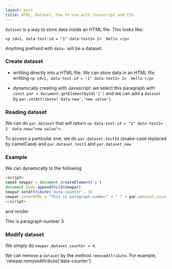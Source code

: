 ```yaml
---
layout: post
title: HTML, Dataset, how to use with Javascript and CSS
---
```


`dataset` is a way to store data inside an HTML file. This looks like:

  `<p id=1, data-test-id = "1" data-test2= 2>  Hello </p>`

Anything prefixed with `data-` will be a dataset.

### Create dataset


- writting directly into a HTML file. We can store data in an HTML file writting `<p id=1, data-test-id = "1" data-test2= 2>  Hello </p>`

- dynamically creating with Javascript: we select this paragraph with `const par = document.getElementById('1')` and we can add a `dataset` by
  `par.setAttribute('data-new','new value')`
  
### Reading dataset

We can do `par.dataset` that will return `<p data-test-id = "1" data-test2= 2  data-new="new value">`.

To access a particular one, we do `par.dataset.testId`  (snake-case replaced by camelCase) and `par.dataset.test2` and `par.dataset.new`.

### Example
We can dynamically to the following
```javascript
<script>
const newpar = document.createElement('p')
document.body.appendChild(newpar)
newpar.setAttribute('data-counter', 3)
newpar.innerHTML = "This is paragraph number" + " " + par.dataset.counter
</script>
```
and render <p> This is paragraph number 3 </p>

### Modify dataset

We simply do `newpar.dataset.counter = 4`.

We can remove a `dataset`  by the method `removeAttribute`. For example,  `newpar.removeAttribute('data-counter')

